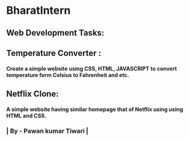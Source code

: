 # BharatIntern

<h2>Web Development Tasks:</h2>

<h2> Temperature Converter :</h2>
<h4>Create a simple website using CSS, HTML,
JAVASCRIPT to convert temperature form
Celsius to Fahrenheit and etc.</h4>

<h2> Netflix Clone:</h2>
<h4>A simple website having similar homepage
that of Netflix using using HTML and
CSS.</h4>


<h3>| By - Pawan kumar Tiwari | </h3>
